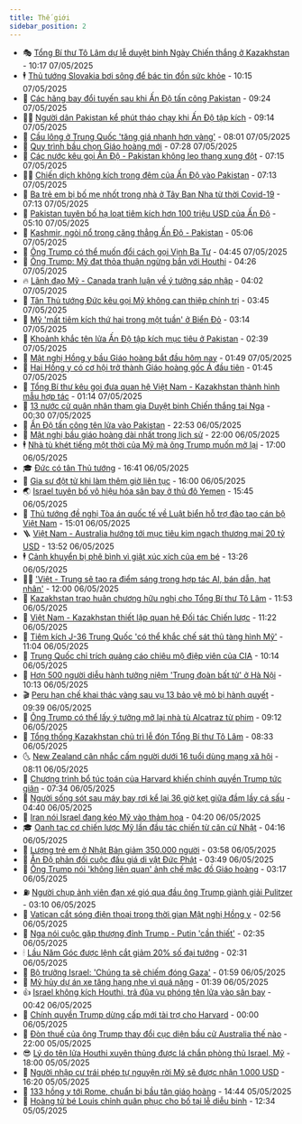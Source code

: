 ```yaml
---
title: Thế giới
sidebar_position: 2
---
```


<!-- vnexpress-the-gioi:START -->
- 🎭 [Tổng Bí thư Tô Lâm dự lễ duyệt binh Ngày Chiến thắng ở Kazakhstan](https://vnexpress.net/tong-bi-thu-to-lam-du-le-duyet-binh-ngay-chien-thang-o-kazakhstan-4882842.html) - 10:17 07/05/2025
- 🕴 [Thủ tướng Slovakia bơi sông để bác tin đồn sức khỏe](https://vnexpress.net/thu-tuong-slovakia-boi-song-de-bac-tin-don-suc-khoe-4882821.html) - 10:15 07/05/2025
- 🤭 [Các hãng bay đổi tuyến sau khi Ấn Độ tấn công Pakistan](https://vnexpress.net/cac-hang-bay-doi-tuyen-sau-khi-an-do-tan-cong-pakistan-4882763.html) - 09:24 07/05/2025
- 🧑‍💻 [Người dân Pakistan kể phút tháo chạy khi Ấn Độ tập kích](https://vnexpress.net/nguoi-dan-pakistan-ke-phut-thao-chay-khi-an-do-tap-kich-4882766.html) - 09:14 07/05/2025
- 🦏 [Cầu lông ở Trung Quốc &#39;tăng giá nhanh hơn vàng&#39;](https://vnexpress.net/cau-long-o-trung-quoc-tang-gia-nhanh-hon-vang-4882724.html) - 08:01 07/05/2025
- 🦒 [Quy trình bầu chọn Giáo hoàng mới](https://vnexpress.net/quy-trinh-bau-chon-giao-hoang-moi-4877172.html) - 07:28 07/05/2025
- 🌈 [Các nước kêu gọi Ấn Độ - Pakistan không leo thang xung đột](https://vnexpress.net/cac-nuoc-keu-goi-an-do-pakistan-khong-leo-thang-xung-dot-4882592.html) - 07:15 07/05/2025
- 🧑‍🏫 [Chiến dịch không kích trong đêm của Ấn Độ vào Pakistan](https://vnexpress.net/chien-dich-khong-kich-trong-dem-cua-an-do-vao-pakistan-4882602.html) - 07:13 07/05/2025
- 🐲 [Ba trẻ em bị bố mẹ nhốt trong nhà ở Tây Ban Nha từ thời Covid-19](https://vnexpress.net/ba-tre-em-bi-bo-me-nhot-trong-nha-o-tay-ban-nha-tu-thoi-covid-19-4882548.html) - 07:13 07/05/2025
- 🦒 [Pakistan tuyên bố hạ loạt tiêm kích hơn 100 triệu USD của Ấn Độ](https://vnexpress.net/pakistan-tuyen-bo-ha-loat-tiem-kich-hon-100-trieu-usd-cua-an-do-4882632.html) - 05:10 07/05/2025
- 🐻 [Kashmir, ngòi nổ trong căng thẳng Ấn Độ - Pakistan](https://vnexpress.net/kashmir-ngoi-no-trong-cang-thang-an-do-pakistan-4882537.html) - 05:06 07/05/2025
- 🚀 [Ông Trump có thể muốn đổi cách gọi Vịnh Ba Tư](https://vnexpress.net/ong-trump-co-the-muon-doi-cach-goi-vinh-ba-tu-4882581.html) - 04:45 07/05/2025
- 🥰 [Ông Trump: Mỹ đạt thỏa thuận ngừng bắn với Houthi](https://vnexpress.net/ong-trump-my-dat-thoa-thuan-ngung-ban-voi-houthi-4882614.html) - 04:26 07/05/2025
- 🔥 [Lãnh đạo Mỹ - Canada tranh luận về ý tưởng sáp nhập](https://vnexpress.net/lanh-dao-my-canada-tranh-luan-ve-y-tuong-sap-nhap-4882533.html) - 04:02 07/05/2025
- 🥳 [Tân Thủ tướng Đức kêu gọi Mỹ không can thiệp chính trị](https://vnexpress.net/tan-thu-tuong-duc-keu-goi-my-khong-can-thiep-chinh-tri-4882544.html) - 03:45 07/05/2025
- 💼 [Mỹ &#39;mất tiêm kích thứ hai trong một tuần&#39; ở Biển Đỏ](https://vnexpress.net/my-mat-tiem-kich-thu-hai-trong-mot-tuan-o-bien-do-4882595.html) - 03:14 07/05/2025
- 🤡 [Khoảnh khắc tên lửa Ấn Độ tập kích mục tiêu ở Pakistan](https://vnexpress.net/khoanh-khac-ten-lua-an-do-tap-kich-muc-tieu-o-pakistan-4882541.html) - 02:39 07/05/2025
- 🌁 [Mật nghị Hồng y bầu Giáo hoàng bắt đầu hôm nay](https://vnexpress.net/mat-nghi-hong-y-bau-giao-hoang-bat-dau-hom-nay-4882550.html) - 01:49 07/05/2025
- 🤩 [Hai Hồng y có cơ hội trở thành Giáo hoàng gốc Á đầu tiên](https://vnexpress.net/hai-hong-y-co-co-hoi-tro-thanh-giao-hoang-goc-a-dau-tien-4878537.html) - 01:45 07/05/2025
- 🎉 [Tổng Bí thư kêu gọi đưa quan hệ Việt Nam - Kazakhstan thành hình mẫu hợp tác](https://vnexpress.net/tong-bi-thu-keu-goi-dua-quan-he-viet-nam-kazakhstan-thanh-hinh-mau-hop-tac-4882521.html) - 01:14 07/05/2025
- 🎉 [13 nước cử quân nhân tham gia Duyệt binh Chiến thắng tại Nga](https://vnexpress.net/13-nuoc-cu-quan-nhan-tham-gia-duyet-binh-chien-thang-tai-nga-4882513.html) - 00:30 07/05/2025
- 🌁 [Ấn Độ tấn công tên lửa vào Pakistan](https://vnexpress.net/an-do-tan-cong-ten-lua-vao-pakistan-4882502.html) - 22:53 06/05/2025
- 🌊 [Mật nghị bầu giáo hoàng dài nhất trong lịch sử](https://vnexpress.net/mat-nghi-bau-giao-hoang-dai-nhat-trong-lich-su-4881886.html) - 22:00 06/05/2025
- 🕴 [Nhà tù khét tiếng một thời của Mỹ mà ông Trump muốn mở lại](https://vnexpress.net/nha-tu-khet-tieng-mot-thoi-cua-my-ma-ong-trump-muon-mo-lai-4882097.html) - 17:00 06/05/2025
- 🎓 [Đức có tân Thủ tướng](https://vnexpress.net/duc-co-tan-thu-tuong-4882492.html) - 16:41 06/05/2025
- 🦩 [Gia sư đột tử khi làm thêm giờ liên tục](https://vnexpress.net/gia-su-dot-tu-khi-lam-them-gio-lien-tuc-4882295.html) - 16:00 06/05/2025
- 🌏 [Israel tuyên bố vô hiệu hóa sân bay ở thủ đô Yemen](https://vnexpress.net/israel-tuyen-bo-vo-hieu-hoa-san-bay-o-thu-do-yemen-4882484.html) - 15:45 06/05/2025
- 🌋 [Thủ tướng đề nghị Tòa án quốc tế về Luật biển hỗ trợ đào tạo cán bộ Việt Nam](https://vnexpress.net/thu-tuong-de-nghi-toa-an-quoc-te-ve-luat-bien-ho-tro-dao-tao-can-bo-viet-nam-4882471.html) - 15:01 06/05/2025
- 🪜 [Việt Nam - Australia hướng tới mục tiêu kim ngạch thương mại 20 tỷ USD](https://vnexpress.net/viet-nam-australia-huong-toi-muc-tieu-kim-ngach-thuong-mai-20-ty-usd-4882463.html) - 13:52 06/05/2025
- 🕴 [Cảnh khuyển bị phê bình vì giật xúc xích của em bé](https://vnexpress.net/canh-khuyen-bi-phe-binh-vi-giat-xuc-xich-cua-em-be-4882337.html) - 13:26 06/05/2025
- 🧑‍🏫 [&#39;Việt - Trung sẽ tạo ra điểm sáng trong hợp tác AI, bán dẫn, hạt nhân&#39;](https://vnexpress.net/viet-trung-se-tao-ra-diem-sang-trong-hop-tac-ai-ban-dan-hat-nhan-4880048.html) - 12:00 06/05/2025
- 🌮 [Kazakhstan trao huân chương hữu nghị cho Tổng Bí thư Tô Lâm](https://vnexpress.net/kazakhstan-trao-huan-chuong-huu-nghi-cho-tong-bi-thu-to-lam-4882438.html) - 11:53 06/05/2025
- 🚦 [Việt Nam - Kazakhstan thiết lập quan hệ Đối tác Chiến lược](https://vnexpress.net/viet-nam-kazakhstan-thiet-lap-quan-he-doi-tac-chien-luoc-4882436.html) - 11:22 06/05/2025
- 💫 [Tiêm kích J-36 Trung Quốc &#39;có thể khắc chế sát thủ tàng hình Mỹ&#39;](https://vnexpress.net/tiem-kich-j-36-trung-quoc-co-the-khac-che-sat-thu-tang-hinh-my-4882382.html) - 11:04 06/05/2025
- 🤡 [Trung Quốc chỉ trích quảng cáo chiêu mộ điệp viên của CIA](https://vnexpress.net/trung-quoc-chi-trich-quang-cao-chieu-mo-diep-vien-cua-cia-4882362.html) - 10:14 06/05/2025
- 🦣 [Hơn 500 người diễu hành tưởng niệm &#39;Trung đoàn bất tử&#39; ở Hà Nội](https://vnexpress.net/hon-500-nguoi-dieu-hanh-tuong-niem-trung-doan-bat-tu-o-ha-noi-4882274.html) - 10:13 06/05/2025
- 🎬 [Peru hạn chế khai thác vàng sau vụ 13 bảo vệ mỏ bị hành quyết](https://vnexpress.net/peru-han-che-khai-thac-vang-sau-vu-13-bao-ve-mo-bi-hanh-quyet-4882276.html) - 09:39 06/05/2025
- 🎉 [Ông Trump có thể lấy ý tưởng mở lại nhà tù Alcatraz từ phim](https://vnexpress.net/ong-trump-co-the-lay-y-tuong-mo-lai-nha-tu-alcatraz-tu-phim-4882265.html) - 09:12 06/05/2025
- 🎡 [Tổng thống Kazakhstan chủ trì lễ đón Tổng Bí thư Tô Lâm](https://vnexpress.net/tong-thong-kazakhstan-chu-tri-le-don-tong-bi-thu-to-lam-4882308.html) - 08:33 06/05/2025
- 🌜 [New Zealand cân nhắc cấm người dưới 16 tuổi dùng mạng xã hội](https://vnexpress.net/new-zealand-can-nhac-cam-nguoi-duoi-16-tuoi-dung-mang-xa-hoi-4882209.html) - 08:11 06/05/2025
- 🎡 [Chương trình bổ túc toán của Harvard khiến chính quyền Trump tức giận](https://vnexpress.net/chuong-trinh-bo-tuc-toan-cua-harvard-khien-chinh-quyen-trump-tuc-gian-4882065.html) - 07:34 06/05/2025
- 🤗 [Người sống sót sau máy bay rơi kể lại 36 giờ kẹt giữa đầm lầy cá sấu](https://vnexpress.net/nguoi-song-sot-sau-may-bay-roi-ke-lai-36-gio-ket-giua-dam-lay-ca-sau-4882077.html) - 04:40 06/05/2025
- 🦩 [Iran nói Israel đang kéo Mỹ vào thảm họa](https://vnexpress.net/iran-noi-israel-dang-keo-my-vao-tham-hoa-4882061.html) - 04:20 06/05/2025
- 🎓 [Oanh tạc cơ chiến lược Mỹ lần đầu tác chiến từ căn cứ Nhật](https://vnexpress.net/oanh-tac-co-chien-luoc-my-lan-dau-tac-chien-tu-can-cu-nhat-4882154.html) - 04:16 06/05/2025
- 🌁 [Lượng trẻ em ở Nhật Bản giảm 350.000 người](https://vnexpress.net/luong-tre-em-o-nhat-ban-giam-350-000-nguoi-4882148.html) - 03:58 06/05/2025
- 🤩 [Ấn Độ phản đối cuộc đấu giá di vật Đức Phật](https://vnexpress.net/an-do-phan-doi-cuoc-dau-gia-di-vat-duc-phat-4882137.html) - 03:49 06/05/2025
- 👹 [Ông Trump nói &#39;không liên quan&#39; ảnh chế mặc đồ Giáo hoàng](https://vnexpress.net/ong-trump-noi-khong-lien-quan-anh-che-mac-do-giao-hoang-4882099.html) - 03:17 06/05/2025
- ⛽️ [Người chụp ảnh viên đạn xé gió qua đầu ông Trump giành giải Pulitzer](https://vnexpress.net/nguoi-chup-anh-vien-dan-xe-gio-qua-dau-ong-trump-gianh-giai-pulitzer-4882075.html) - 03:10 06/05/2025
- 🚀 [Vatican cắt sóng điện thoại trong thời gian Mật nghị Hồng y](https://vnexpress.net/vatican-cat-song-dien-thoai-trong-thoi-gian-mat-nghi-hong-y-4882088.html) - 02:56 06/05/2025
- 🎡 [Nga nói cuộc gặp thượng đỉnh Trump - Putin &#39;cần thiết&#39;](https://vnexpress.net/nga-noi-cuoc-gap-thuong-dinh-trump-putin-can-thiet-4882055.html) - 02:35 06/05/2025
- 🕯 [Lầu Năm Góc được lệnh cắt giảm 20% số đại tướng](https://vnexpress.net/lau-nam-goc-duoc-lenh-cat-giam-20-so-dai-tuong-4882068.html) - 02:31 06/05/2025
- 🐻 [Bộ trưởng Israel: &#39;Chúng ta sẽ chiếm đóng Gaza&#39;](https://vnexpress.net/bo-truong-israel-chung-ta-se-chiem-dong-gaza-4882052.html) - 01:59 06/05/2025
- 🚦 [Mỹ hủy dự án xe tăng hạng nhẹ vì quá nặng](https://vnexpress.net/my-huy-du-an-xe-tang-hang-nhe-vi-qua-nang-4881881.html) - 01:39 06/05/2025
- 👍 [Israel không kích Houthi, trả đũa vụ phóng tên lửa vào sân bay](https://vnexpress.net/israel-khong-kich-houthi-tra-dua-vu-phong-ten-lua-vao-san-bay-4882025.html) - 00:42 06/05/2025
- 🚀 [Chính quyền Trump dừng cấp mới tài trợ cho Harvard](https://vnexpress.net/chinh-quyen-trump-dung-cap-moi-tai-tro-cho-harvard-4882020.html) - 00:00 06/05/2025
- 🌮 [Đòn thuế của ông Trump thay đổi cục diện bầu cử Australia thế nào](https://vnexpress.net/don-thue-cua-ong-trump-thay-doi-cuc-dien-bau-cu-australia-the-nao-4881580.html) - 22:00 05/05/2025
- 😎 [Lý do tên lửa Houthi xuyên thủng được lá chắn phòng thủ Israel, Mỹ](https://vnexpress.net/ly-do-ten-lua-houthi-xuyen-thung-duoc-la-chan-phong-thu-israel-my-4881681.html) - 18:00 05/05/2025
- 🐲 [Người nhập cư trái phép tự nguyện rời Mỹ sẽ được nhận 1.000 USD](https://vnexpress.net/nguoi-nhap-cu-trai-phep-tu-nguyen-roi-my-se-duoc-nhan-1-000-usd-4881997.html) - 16:20 05/05/2025
- 💫 [133 hồng y tới Rome, chuẩn bị bầu tân giáo hoàng](https://vnexpress.net/133-hong-y-toi-rome-chuan-bi-bau-tan-giao-hoang-4881986.html) - 14:44 05/05/2025
- 👀 [Hoàng tử bé Louis chỉnh quân phục cho bố tại lễ diễu binh](https://vnexpress.net/hoang-tu-be-louis-chinh-quan-phuc-cho-bo-tai-le-dieu-binh-4881960.html) - 12:34 05/05/2025<!-- vnexpress-the-gioi:END -->